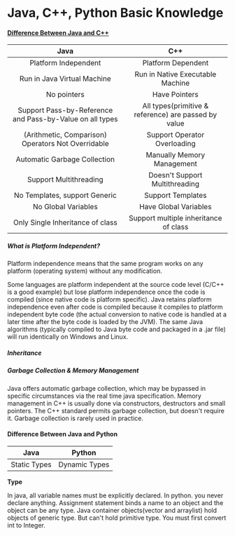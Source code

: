 # Java, C++, Python Basic Knowledge

#### [Difference Between Java and C++](https://www.wikiwand.com/en/Comparison_of_Java_and_C%2B%2B)

| Java | C++ |
| :---: | :---: |
| Platform Independent | Platform Dependent |
| Run in Java Virtual Machine | Run in Native Executable Machine |
| No pointers | Have Pointers |
| Support Pass-by-Reference and Pass-by-Value on all types | All types\(primitive & reference\) are passed by value |
| \(Arithmetic, Comparison\) Operators Not Overridable | Support Operator Overloading |
| Automatic Garbage Collection | Manually Memory Management |
| Support Multithreading | Doesn't Support Multithreading |
| No Templates, support Generic | Support Templates |
| No Global Variables | Have Global Variables |
| Only Single Inheritance of class | Support multiple inheritance of class |

##### What is Platform Independent?

Platform independence means that the same program works on any platform \(operating system\) without any modification.

Some languages are platform independent at the source code level \(C/C++ is a good example\) but lose platform independence once the code is compiled \(since native code is platform specific\). Java retains platform independence even after code is compiled because it compiles to platform independent byte code \(the actual conversion to native code is handled at a later time after the byte code is loaded by the JVM\). The same Java algorithms \(typically compiled to Java byte code and packaged in a .jar file\) will run identically on Windows and Linux.

##### Inheritance

##### Garbage Collection & Memory Management

Java offers automatic garbage collection, which may be bypassed in specific circumstances via the real time java specification. Memory management in C++ is usually done via constructors, destructors and small pointers. The C++ standard permits garbage collection, but doesn't require it. Garbage collection is rarely used in practice.

#### Difference Between Java and Python

| Java | Python |
| :---: | :---: |
| Static Types | Dynamic Types |

**Type**

In java, all variable names must be explicitly declared. In python. you never declare anything. Assignment statement binds a name to an object and the object can be any type. Java container objects\(vector and arraylist\) hold objects of generic type. But can't hold primitive type. You must first convert int to Integer.

